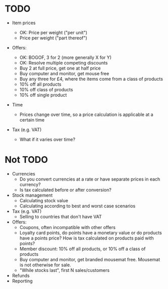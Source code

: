 # TODO

* Item prices
  * OK: Price per weight ("per unit")
  * Price per weight ("part thereof")

* Offers:
  * OK: BOGOF, 3 for 2 (more generally X for Y)
  * OK: Resolve multiple competing discounts
  * Buy 2 at full price, get one at half price
  * Buy computer and monitor, get mouse free
  * Buy any three for £4, where the items come from a class of products
  * 10% off all products
  * 10% off class of products
  * 10% off single product
* Time
  * Prices change over time, so a price calculation is applicable at a certain time
* Tax (e.g. VAT)
  * What if it varies over time?

# Not TODO

* Currencies
  * Do you convert currencies at a rate or have separate prices in each currency?
  * Is tax calculated before or after conversion?
* Stock management
  * Calculating stock value
  * Calculating according to best and worst case scenarios
* Tax (e.g. VAT)
  * Selling to countries that don't have VAT
* Offers:
  * Coupons, often incompatible with other offers
  * Loyalty card points, do points have a monetary value or do products have a points price? How is tax calculated on products paid with points?
  * Member discount: 10% off all products, or 10% off a class of products
  * Buy computer and monitor, get branded mousemat free. Mousemat is not otherwise for sale.
  * "While stocks last", first N sales/customers
* Refunds
* Reporting
